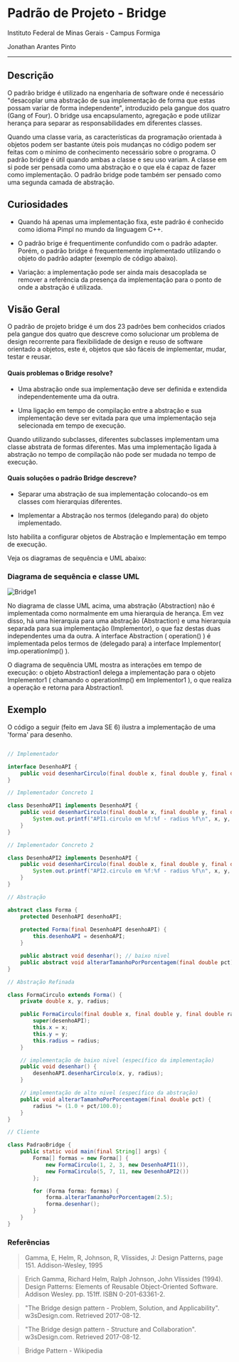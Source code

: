 # Padrão de Projeto - Bridge

Instituto Federal de Minas Gerais - Campus Formiga

Jonathan Arantes Pinto

___

## Descrição

O padrão bridge é utilizado na engenharia de software onde é necessário "desacoplar uma abstração de sua implementação de forma que estas possam variar de forma independente", introduzido pela gangue dos quatro (Gang of Four). O bridge usa encapsulamento, agregação e pode utilizar herança para separar as responsabilidades em diferentes classes.

Quando uma classe varia, as características da programação orientada à objetos podem ser bastante úteis pois mudanças no código podem ser feitas com o mínimo de conhecimento necessário sobre o programa. O padrão bridge é útil quando ambas a classe e seu uso variam. A classe em si pode ser pensada como uma abstração e o que ela é capaz de fazer como implementação. O padrão bridge pode também ser pensado como uma segunda camada de abstração.

## Curiosidades

- Quando há apenas uma implementação fixa, este padrão é conhecido como idioma Pimpl no mundo da linguagem C++.

- O padrão brige é frequentimente confundido com o padrão adapter. Porém, o padrão bridge é frequentemente implementado utilizando o objeto do padrão adapter (exemplo de código abaixo).

- Variação: a implementação pode ser ainda mais desacoplada se remover a referência da presença da implementação para o ponto de onde a abstração é utilizada.

## Visão Geral

O padrão de projeto bridge é um dos 23 padrões bem conhecidos criados pela gangue dos quatro que descreve como solucionar um problema de design recorrente para flexibilidade de design e reuso de software orientado a objetos, este é, objetos que são fáceis de implementar, mudar, testar e reusar.

#### Quais problemas o Bridge resolve?

- Uma abstração onde sua implementação deve ser definida e extendida independentemente uma da outra.

- Uma ligação em tempo de compilação entre a abstração e sua implementação deve ser evitada para que uma implementação seja selecionada em tempo de execução.

Quando utilizando subclasses, diferentes subclasses implementam uma classe abstrata de formas diferentes. Mas uma implementação ligada à abstração no tempo de compilação não pode ser mudada no tempo de execução.

#### Quais soluções o padrão Bridge descreve?

- Separar uma abstração de sua implementação colocando-os em classes com hierarquias diferentes.

- Implementar a Abstração nos termos (delegando para) do objeto implementado.

Isto habilita a configurar objetos de Abstração e Implementação em tempo de execução.

Veja os diagramas de sequência e UML abaixo:

### Diagrama de sequência e classe UML

![Bridge1](https://upload.wikimedia.org/wikipedia/commons/f/fd/W3sDesign_Bridge_Design_Pattern_UML.jpg)

No diagrama de classe UML acima, uma abstração (Abstraction) não é implementada como normalmente em uma hierarquia de herança. Em vez disso, há uma hierarquia para uma abstração (Abstraction) e uma hierarquia separada para sua implementação (Implementor), o que faz destas duas independentes uma da outra. A interface Abstraction ( operation() ) é implementada pelos termos de (delegado para) a interface Implementor( imp.operationImp() ).

O diagrama de sequência UML mostra as interações em tempo de execução: o objeto Abstraction1 delega a implementação para o objeto Implementor1 ( chamando o operationImp() em Implementor1 ), o que realiza a operação e retorna para Abstraction1.

## Exemplo

O código a seguir (feito em Java SE 6) ilustra a implementação de uma 'forma' para desenho.

```Java

// Implementador

interface DesenhoAPI {
    public void desenharCirculo(final double x, final double y, final double radius);
}

// Implementador Concreto 1

class DesenhoAPI1 implements DesenhoAPI {
    public void desenharCirculo(final double x, final double y, final double radius) {
        System.out.printf("API1.circulo em %f:%f - radius %f\n", x, y, radius);
    }
}

// Implementador Concreto 2

class DesenhoAPI2 implements DesenhoAPI {
    public void desenharCirculo(final double x, final double y, final double radius) {
        System.out.printf("API2.circulo em %f:%f - radius %f\n", x, y, radius);
    }
}

// Abstração

abstract class Forma {
    protected DesenhoAPI desenhoAPI;
    
    protected Forma(final DesenhoAPI desenhoAPI) {
        this.desenhoAPI = desenhoAPI;
    } 

    public abstract void desenhar(); // baixo nivel
    public abstract void alterarTamanhoPorPorcentagem(final double pct); // alto nivel
}

// Abstração Refinada

class FormaCirculo extends Forma() {
    private double x, y, radius;

    public FormaCirculo(final double x, final double y, final double radius, final DesenhoAPI desenhoAPI) {
        super(desenhoAPI);
        this.x = x;
        this.y = y;
        this.radius = radius;
    }

    // implementação de baixo nivel (específico da implementação)
    public void desenhar() {
        desenhoAPI.desenharCirculo(x, y, radius);
    }

    // implementação de alto nivel (específico da abstração)
    public void alterarTamanhoPorPorcentagem(final double pct) {
        radius *= (1.0 + pct/100.0);
    }
}

// Cliente

class PadraoBridge {
    public static void main(final String[] args) {
        Forma[] formas = new Forma[] {
            new FormaCirculo(1, 2, 3, new DesenhoAPI1()),
            new FormaCirculo(5, 7, 11, new DesenhoAPI2())
        };

        for (Forma forma: formas) {
            forma.alterarTamanhoPorPorcentagem(2.5);
            forma.desenhar();
        }
    }
}

```

### Referências

> Gamma, E, Helm, R, Johnson, R, Vlissides, J: Design Patterns, page 151. Addison-Wesley, 1995

> Erich Gamma, Richard Helm, Ralph Johnson, John Vlissides (1994). Design Patterns: Elements of Reusable Object-Oriented Software. Addison Wesley. pp. 151ff. ISBN 0-201-63361-2.

> "The Bridge design pattern - Problem, Solution, and Applicability". w3sDesign.com. Retrieved 2017-08-12.

> "The Bridge design pattern - Structure and Collaboration". w3sDesign.com. Retrieved 2017-08-12.

> Bridge Pattern - Wikipedia
